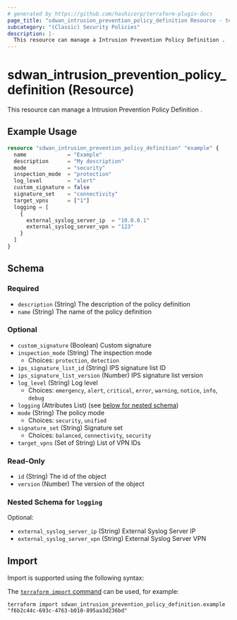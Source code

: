 ```yaml
---
# generated by https://github.com/hashicorp/terraform-plugin-docs
page_title: "sdwan_intrusion_prevention_policy_definition Resource - terraform-provider-sdwan"
subcategory: "(Classic) Security Policies"
description: |-
  This resource can manage a Intrusion Prevention Policy Definition .
---
```


# sdwan_intrusion_prevention_policy_definition (Resource)

This resource can manage a Intrusion Prevention Policy Definition .

## Example Usage

```terraform
resource "sdwan_intrusion_prevention_policy_definition" "example" {
  name             = "Example"
  description      = "My description"
  mode             = "security"
  inspection_mode  = "protection"
  log_level        = "alert"
  custom_signature = false
  signature_set    = "connectivity"
  target_vpns      = ["1"]
  logging = [
    {
      external_syslog_server_ip  = "10.0.0.1"
      external_syslog_server_vpn = "123"
    }
  ]
}
```

<!-- schema generated by tfplugindocs -->
## Schema

### Required

- `description` (String) The description of the policy definition
- `name` (String) The name of the policy definition

### Optional

- `custom_signature` (Boolean) Custom signature
- `inspection_mode` (String) The inspection mode
  - Choices: `protection`, `detection`
- `ips_signature_list_id` (String) IPS signature list ID
- `ips_signature_list_version` (Number) IPS signature list version
- `log_level` (String) Log level
  - Choices: `emergency`, `alert`, `critical`, `error`, `warning`, `notice`, `info`, `debug`
- `logging` (Attributes List) (see [below for nested schema](#nestedatt--logging))
- `mode` (String) The policy mode
  - Choices: `security`, `unified`
- `signature_set` (String) Signature set
  - Choices: `balanced`, `connectivity`, `security`
- `target_vpns` (Set of String) List of VPN IDs

### Read-Only

- `id` (String) The id of the object
- `version` (Number) The version of the object

<a id="nestedatt--logging"></a>
### Nested Schema for `logging`

Optional:

- `external_syslog_server_ip` (String) External Syslog Server IP
- `external_syslog_server_vpn` (String) External Syslog Server VPN

## Import

Import is supported using the following syntax:

The [`terraform import` command](https://developer.hashicorp.com/terraform/cli/commands/import) can be used, for example:

```shell
terraform import sdwan_intrusion_prevention_policy_definition.example "f6b2c44c-693c-4763-b010-895aa3d236bd"
```
